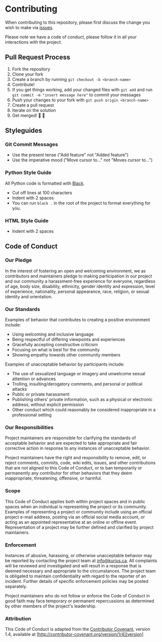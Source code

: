 # Contributing

When contributing to this repository, please first discuss the change you wish to make via [issues](https://github.com/KuriusMTL/HackItForward/issues).

Please note we have a code of conduct, please follow it in all your interactions with the project.

## Pull Request Process

1. Fork the repository
2. Clone your fork
3. Create a branch by running `git checkout -b <branch-name>`
4. Contribute!
5. If you get things working, add your changed files with `git add` and run `git commit -m "insert message here"` to commit your messages
6. Push your changes to your fork with `git push origin <branch-name>`
7. Create a pull request
8. Iterate on the solution
9. Get merged! 🎉 🎊

## Styleguides

### Git Commit Messages

* Use the present tense ("Add feature" not "Added feature")
* Use the imperative mood ("Move cursor to..." not "Moves cursor to...")

### Python Style Guide

All Python code is formatted with [Black](https://github.com/psf/black).

* Cut off lines at 100 characters
* Indent with 2 spaces
* You can run `black .` in the root of the project to format everything for you.


### HTML Style Guide

* Indent with 2 spaces


## Code of Conduct

### Our Pledge

In the interest of fostering an open and welcoming environment, we as
contributors and maintainers pledge to making participation in our project and
our community a harassment-free experience for everyone, regardless of age, body
size, disability, ethnicity, gender identity and expression, level of experience,
nationality, personal appearance, race, religion, or sexual identity and
orientation.

### Our Standards

Examples of behavior that contributes to creating a positive environment
include:

* Using welcoming and inclusive language
* Being respectful of differing viewpoints and experiences
* Gracefully accepting constructive criticism
* Focusing on what is best for the community
* Showing empathy towards other community members

Examples of unacceptable behavior by participants include:

* The use of sexualized language or imagery and unwelcome sexual attention or
advances
* Trolling, insulting/derogatory comments, and personal or political attacks
* Public or private harassment
* Publishing others' private information, such as a physical or electronic
  address, without explicit permission
* Other conduct which could reasonably be considered inappropriate in a
  professional setting

### Our Responsibilities

Project maintainers are responsible for clarifying the standards of acceptable
behavior and are expected to take appropriate and fair corrective action in
response to any instances of unacceptable behavior.

Project maintainers have the right and responsibility to remove, edit, or
reject comments, commits, code, wiki edits, issues, and other contributions
that are not aligned to this Code of Conduct, or to ban temporarily or
permanently any contributor for other behaviors that they deem inappropriate,
threatening, offensive, or harmful.

### Scope

This Code of Conduct applies both within project spaces and in public spaces
when an individual is representing the project or its community. Examples of
representing a project or community include using an official project e-mail
address, posting via an official social media account, or acting as an appointed
representative at an online or offline event. Representation of a project may be
further defined and clarified by project maintainers.

### Enforcement

Instances of abusive, harassing, or otherwise unacceptable behavior may be
reported by contacting the project team at [info@kurius.ca](mailto:info@kurius.ca). All
complaints will be reviewed and investigated and will result in a response that
is deemed necessary and appropriate to the circumstances. The project team is
obligated to maintain confidentiality with regard to the reporter of an incident.
Further details of specific enforcement policies may be posted separately.

Project maintainers who do not follow or enforce the Code of Conduct in good
faith may face temporary or permanent repercussions as determined by other
members of the project's leadership.

### Attribution

This Code of Conduct is adapted from the [Contributor Covenant][homepage], version 1.4,
available at [http://contributor-covenant.org/version/1/4][version]

[homepage]: http://contributor-covenant.org
[version]: http://contributor-covenant.org/version/1/4/
